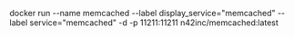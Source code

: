 docker run --name memcached --label display_service="memcached" --label service="memcached" -d -p 11211:11211 n42inc/memcached:latest
